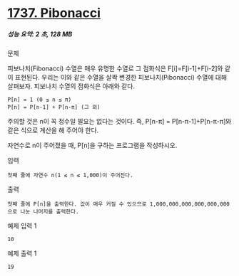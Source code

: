 # [1737. Pibonacci](https://www.acmicpc.net/problem/1737)

##### 성능 요약: 2 초, 128 MB

문제

피보나치(Fibonacci) 수열은 매우 유명한 수열로 그 점화식은 F[i]=F[i-1]+F[i-2]와 같이 표현된다. 우리는 이와 같은 수열을 살짝 변경한 피보나치(Pibonacci) 수열에 대해 살펴보자. 피보나치 수열의 점화식은 아래와 같다.

    P[n] = 1 (0 ≤ n ≤ π)
    P[n] = P[n-1] + P[n-π] (그 외)

주의할 것은 n이 꼭 정수일 필요는 없다는 것이다. 즉, P[n-π] = P[n-π-1]+P[n-π-π]와 같은 식으로 계산을 해 주어야 한다.

자연수로 n이 주어졌을 때, P[n]을 구하는 프로그램을 작성하시오.

입력

    첫째 줄에 자연수 n(1 ≤ n ≤ 1,000)이 주어진다.

출력

    첫째 줄에 P[n]을 출력한다. 값이 매우 커질 수 있으므로 1,000,000,000,000,000,000으로 나눈 나머지를 출력한다.

예제 입력 1 

    10
예제 출력 1 

    19